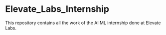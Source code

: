 # Elevate_Labs_Internship
This repository contains all the work of the AI ML internship done at Elevate Labs.
